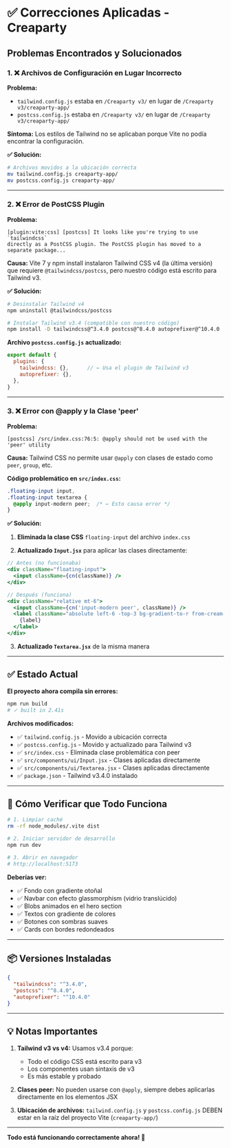 # ✅ Correcciones Aplicadas - Creaparty

## Problemas Encontrados y Solucionados

### 1. ❌ Archivos de Configuración en Lugar Incorrecto
**Problema:**
- `tailwind.config.js` estaba en `/Creaparty v3/` en lugar de `/Creaparty v3/creaparty-app/`
- `postcss.config.js` estaba en `/Creaparty v3/` en lugar de `/Creaparty v3/creaparty-app/`

**Síntoma:** Los estilos de Tailwind no se aplicaban porque Vite no podía encontrar la configuración.

**✅ Solución:**
```bash
# Archivos movidos a la ubicación correcta
mv tailwind.config.js creaparty-app/
mv postcss.config.js creaparty-app/
```

---

### 2. ❌ Error de PostCSS Plugin
**Problema:**
```
[plugin:vite:css] [postcss] It looks like you're trying to use `tailwindcss`
directly as a PostCSS plugin. The PostCSS plugin has moved to a separate package...
```

**Causa:** Vite 7 y npm install instalaron Tailwind CSS v4 (la última versión) que requiere `@tailwindcss/postcss`, pero nuestro código está escrito para Tailwind v3.

**✅ Solución:**
```bash
# Desinstalar Tailwind v4
npm uninstall @tailwindcss/postcss

# Instalar Tailwind v3.4 (compatible con nuestro código)
npm install -D tailwindcss@^3.4.0 postcss@^8.4.0 autoprefixer@^10.4.0
```

**Archivo `postcss.config.js` actualizado:**
```javascript
export default {
  plugins: {
    tailwindcss: {},      // ← Usa el plugin de Tailwind v3
    autoprefixer: {},
  },
}
```

---

### 3. ❌ Error con @apply y la Clase 'peer'
**Problema:**
```
[postcss] /src/index.css:76:5: @apply should not be used with the 'peer' utility
```

**Causa:** Tailwind CSS no permite usar `@apply` con clases de estado como `peer`, `group`, etc.

**Código problemático en `src/index.css`:**
```css
.floating-input input,
.floating-input textarea {
  @apply input-modern peer;  /* ← Esto causa error */
}
```

**✅ Solución:**

1. **Eliminada la clase CSS** `floating-input` del archivo `index.css`

2. **Actualizado `Input.jsx`** para aplicar las clases directamente:
```jsx
// Antes (no funcionaba)
<div className="floating-input">
  <input className={cn(className)} />
</div>

// Después (funciona)
<div className="relative mt-6">
  <input className={cn('input-modern peer', className)} />
  <label className="absolute left-6 -top-3 bg-gradient-to-r from-cream-50 to-autumn-50 px-2 text-sm font-medium text-autumn-600 transition-all duration-300 peer-placeholder-shown:top-4 peer-placeholder-shown:text-base peer-placeholder-shown:text-autumn-400 peer-focus:-top-3 peer-focus:text-sm peer-focus:text-autumn-600">
    {label}
  </label>
</div>
```

3. **Actualizado `Textarea.jsx`** de la misma manera

---

## ✅ Estado Actual

**El proyecto ahora compila sin errores:**

```bash
npm run build
# ✓ built in 2.41s
```

**Archivos modificados:**
- ✅ `tailwind.config.js` - Movido a ubicación correcta
- ✅ `postcss.config.js` - Movido y actualizado para Tailwind v3
- ✅ `src/index.css` - Eliminada clase problemática con peer
- ✅ `src/components/ui/Input.jsx` - Clases aplicadas directamente
- ✅ `src/components/ui/Textarea.jsx` - Clases aplicadas directamente
- ✅ `package.json` - Tailwind v3.4.0 instalado

---

## 🚀 Cómo Verificar que Todo Funciona

```bash
# 1. Limpiar caché
rm -rf node_modules/.vite dist

# 2. Iniciar servidor de desarrollo
npm run dev

# 3. Abrir en navegador
# http://localhost:5173
```

**Deberías ver:**
- ✅ Fondo con gradiente otoñal
- ✅ Navbar con efecto glassmorphism (vidrio translúcido)
- ✅ Blobs animados en el hero section
- ✅ Textos con gradiente de colores
- ✅ Botones con sombras suaves
- ✅ Cards con bordes redondeados

---

## 📦 Versiones Instaladas

```json
{
  "tailwindcss": "^3.4.0",
  "postcss": "^8.4.0",
  "autoprefixer": "^10.4.0"
}
```

---

## 💡 Notas Importantes

1. **Tailwind v3 vs v4:** Usamos v3.4 porque:
   - Todo el código CSS está escrito para v3
   - Los componentes usan sintaxis de v3
   - Es más estable y probado

2. **Clases peer:** No pueden usarse con `@apply`, siempre debes aplicarlas directamente en los elementos JSX

3. **Ubicación de archivos:** `tailwind.config.js` y `postcss.config.js` DEBEN estar en la raíz del proyecto Vite (`creaparty-app/`)

---

**Todo está funcionando correctamente ahora! 🎉**
